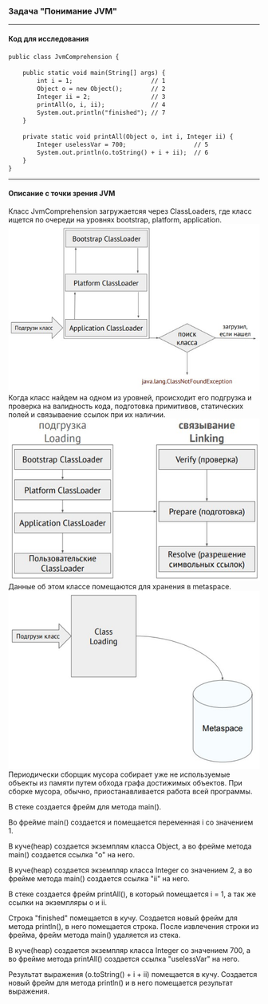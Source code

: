 ### Задача "Понимание JVM"
___
#### Код для исследования
```
public class JvmComprehension {

    public static void main(String[] args) {
        int i = 1;                      // 1
        Object o = new Object();        // 2
        Integer ii = 2;                 // 3
        printAll(o, i, ii);             // 4
        System.out.println("finished"); // 7
    }

    private static void printAll(Object o, int i, Integer ii) {
        Integer uselessVar = 700;                   // 5
        System.out.println(o.toString() + i + ii);  // 6
    }
}
```
___
#### Описание с точки зрения JVM
Класс JvmComprehension загружаетсяя через ClassLoaders, где класс ищется по очереди на уровнях bootstrap, platform, application.
![](ClassLoaders.jpg)
Когда класс найдем на одном из уровней, происходит его подгрузка и проверка на валидность кода, подготовка примитивов, статических полей и связываение ссылок при их наличии.
![](Loading%26Linking.jpg)
Данные об этом классе помещаются для хранения в metaspace.
![](MetaSpace.jpg)
Периодически сборщик мусора собирает уже не используемые объекты из памяти путем обхода графа достижимых объектов.
При сборке мусора, обычно, приостанавливается работа всей программы.

В стеке создается фрейм для метода main().

Во фрейме main() создается и помещается переменная i со значением 1.

В куче(heap) создается экземплям класса Object, а во фрейме метода main() создается ссылка "o" на него.

В куче(heap) создается экземпляр класса Integer со значением 2, а во фрейме метода main() создается ссылка "ii" на него.

В стеке создается фрейм printAll(), в который помещается i = 1, а так же ссылки на экземпляры o и ii.

Строка "finished" помещается в кучу.
Создается новый фрейм для метода println(), в него помещается строка.
После извлечения строки из фрейма, фрейм метода main() удаляется из стека.

В куче(heap) создается экземпляр класса Integer со значением 700, а во фрейме метода printAll() создается ссылка "uselessVar" на него.

Результат выражения (o.toString() + i + ii) помещается в кучу.
Создается новый фрейм для метода println() и в него помещается результат выражения.